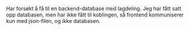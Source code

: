 Har forsøkt å få til en backend-database med lagdeling.
Jeg har fått satt opp databasen, men har ikke fått til koblingen, så frontend kommuniserer kun med json-filen, og ikke databasen.
